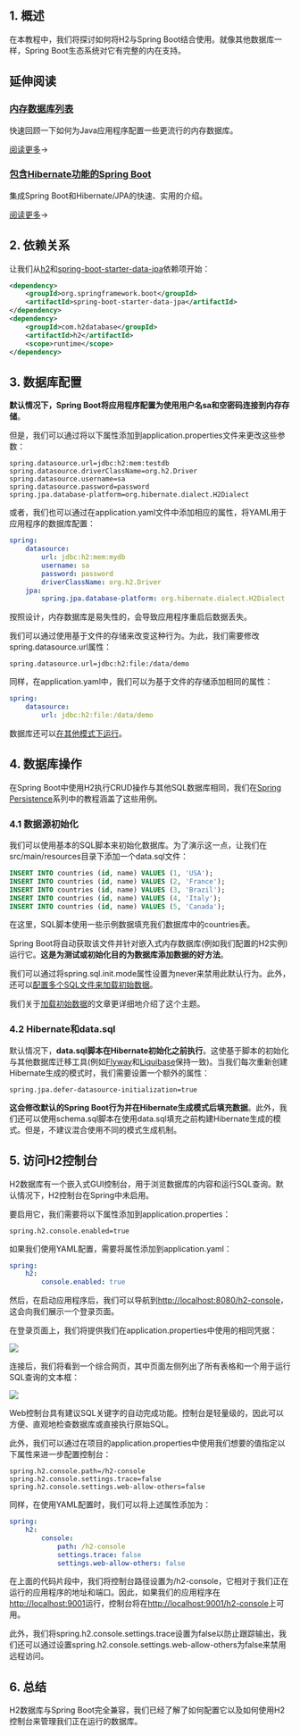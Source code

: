 ## 1. 概述

在本教程中，我们将探讨如何将H2与Spring Boot结合使用。就像其他数据库一样，Spring Boot生态系统对它有完整的内在支持。

## 延伸阅读

### [内存数据库列表](https://www.baeldung.com/java-in-memory-databases)

快速回顾一下如何为Java应用程序配置一些更流行的内存数据库。

[阅读更多](https://www.baeldung.com/java-in-memory-databases)→

### [包含Hibernate功能的Spring Boot](https://www.baeldung.com/spring-boot-hibernate)

集成Spring Boot和Hibernate/JPA的快速、实用的介绍。

[阅读更多](https://www.baeldung.com/spring-boot-hibernate)→

## 2. 依赖关系

让我们从[h2](https://central.sonatype.com/artifact/com.h2database/h2/2.1.212)和[spring-boot-starter-data-jpa](https://central.sonatype.com/artifact/org.springframework.boot/spring-boot-starter-data-jpa/3.0.3)依赖项开始：

```xml
<dependency>
    <groupId>org.springframework.boot</groupId>
    <artifactId>spring-boot-starter-data-jpa</artifactId>
</dependency>
<dependency>
    <groupId>com.h2database</groupId>
    <artifactId>h2</artifactId>
    <scope>runtime</scope>
</dependency>
```

## 3. 数据库配置

**默认情况下，Spring Boot将应用程序配置为使用用户名sa和空密码连接到内存存储**。

但是，我们可以通过将以下属性添加到application.properties文件来更改这些参数：

```properties
spring.datasource.url=jdbc:h2:mem:testdb
spring.datasource.driverClassName=org.h2.Driver
spring.datasource.username=sa
spring.datasource.password=password
spring.jpa.database-platform=org.hibernate.dialect.H2Dialect
```

或者，我们也可以通过在application.yaml文件中添加相应的属性，将YAML用于应用程序的数据库配置：

```yaml
spring:
    datasource:
        url: jdbc:h2:mem:mydb
        username: sa
        password: password
        driverClassName: org.h2.Driver
    jpa:
        spring.jpa.database-platform: org.hibernate.dialect.H2Dialect
```

按照设计，内存数据库是易失性的，会导致应用程序重启后数据丢失。

我们可以通过使用基于文件的存储来改变这种行为。为此，我们需要修改spring.datasource.url属性：

```properties
spring.datasource.url=jdbc:h2:file:/data/demo
```

同样，在application.yaml中，我们可以为基于文件的存储添加相同的属性：

```yaml
spring:
    datasource:
        url: jdbc:h2:file:/data/demo
```

数据库还可以[在其他模式下运行](http://www.h2database.com/html/features.html#connection_modes)。

## 4. 数据库操作

在Spring Boot中使用H2执行CRUD操作与其他SQL数据库相同，我们在[Spring Persistence](https://www.baeldung.com/persistence-with-spring-series)系列中的教程涵盖了这些用例。

### 4.1 数据源初始化

我们可以使用基本的SQL脚本来初始化数据库。为了演示这一点，让我们在src/main/resources目录下添加一个data.sql文件：

```sql
INSERT INTO countries (id, name) VALUES (1, 'USA');
INSERT INTO countries (id, name) VALUES (2, 'France');
INSERT INTO countries (id, name) VALUES (3, 'Brazil');
INSERT INTO countries (id, name) VALUES (4, 'Italy');
INSERT INTO countries (id, name) VALUES (5, 'Canada');
```

在这里，SQL脚本使用一些示例数据填充我们数据库中的countries表。

Spring Boot将自动获取该文件并针对嵌入式内存数据库(例如我们配置的H2实例)运行它。**这是为测试或初始化目的为数据库添加数据的好方法**。

我们可以通过将spring.sql.init.mode属性设置为never来禁用此默认行为。此外，还可以[配置多个SQL文件来加载初始数据](https://www.baeldung.com/spring-boot-sql-import-files#spring-jdbc-support)。

我们关于[加载初始数据](https://www.baeldung.com/spring-boot-data-sql-and-schema-sql)的文章更详细地介绍了这个主题。

### 4.2 Hibernate和data.sql

默认情况下，**data.sql脚本在Hibernate初始化之前执行**。这使基于脚本的初始化与其他数据库迁移工具(例如[Flyway](https://www.baeldung.com/database-migrations-with-flyway)和[Liquibase](https://www.baeldung.com/liquibase-refactor-schema-of-java-app)保持一致)。当我们每次重新创建Hibernate生成的模式时，我们需要设置一个额外的属性：

```properties
spring.jpa.defer-datasource-initialization=true
```

**这会修改默认的Spring Boot行为并在Hibernate生成模式后填充数据**。此外，我们还可以使用schema.sql脚本在使用data.sql填充之前构建Hibernate生成的模式。但是，不建议混合使用不同的模式生成机制。

## 5. 访问H2控制台

H2数据库有一个嵌入式GUI控制台，用于浏览数据库的内容和运行SQL查询。默认情况下，H2控制台在Spring中未启用。

要启用它，我们需要将以下属性添加到application.properties：

```properties
spring.h2.console.enabled=true
```

如果我们使用YAML配置，需要将属性添加到application.yaml：

```yaml
spring:
    h2:
        console.enabled: true
```

然后，在启动应用程序后，我们可以导航到[http://localhost:8080/h2-console](http://localhost:8080/h2-console)，这会向我们展示一个登录页面。

在登录页面上，我们将提供我们在application.properties中使用的相同凭据：

<img src="../assets/img.png">

连接后，我们将看到一个综合网页，其中页面左侧列出了所有表格和一个用于运行SQL查询的文本框：

<img src="../assets/img_1.png">

Web控制台具有建议SQL关键字的自动完成功能。控制台是轻量级的，因此可以方便、直观地检查数据库或直接执行原始SQL。

此外，我们可以通过在项目的application.properties中使用我们想要的值指定以下属性来进一步配置控制台：

```properties
spring.h2.console.path=/h2-console
spring.h2.console.settings.trace=false
spring.h2.console.settings.web-allow-others=false
```

同样，在使用YAML配置时，我们可以将上述属性添加为：

```yaml
spring:
    h2:
        console:
            path: /h2-console
            settings.trace: false
            settings.web-allow-others: false
```

在上面的代码片段中，我们将控制台路径设置为/h2-console，它相对于我们正在运行的应用程序的地址和端口。因此，如果我们的应用程序在[http://localhost:9001](http://localhost:9001)运行，控制台将在[http://localhost:9001/h2-console](http://localhost:9001/h2-console)上可用。

此外，我们将spring.h2.console.settings.trace设置为false以防止跟踪输出，我们还可以通过设置spring.h2.console.settings.web-allow-others为false来禁用远程访问。

## 6. 总结

H2数据库与Spring Boot完全兼容，我们已经了解了如何配置它以及如何使用H2控制台来管理我们正在运行的数据库。